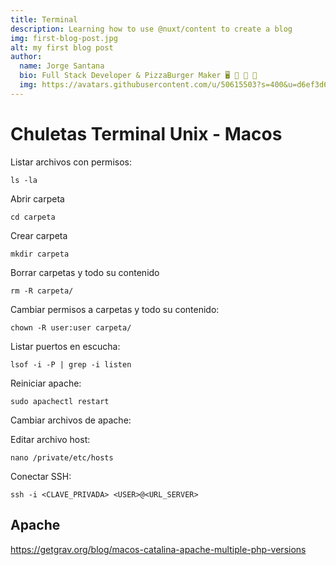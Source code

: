 ```yaml
---
title: Terminal
description: Learning how to use @nuxt/content to create a blog
img: first-blog-post.jpg
alt: my first blog post
author:
  name: Jorge Santana
  bio: Full Stack Developer & PizzaBurger Maker 🖥️ 🍕 🍔 🎸
  img: https://avatars.githubusercontent.com/u/50615503?s=400&u=d6ef3d6548024516b1ca246386958bf32843607c&v=4
---
```

# Chuletas Terminal Unix - Macos

Listar archivos con permisos:

`ls -la`

Abrir carpeta

`cd carpeta`

Crear carpeta

`mkdir carpeta`

Borrar carpetas y todo su contenido

`rm -R carpeta/`

Cambiar permisos a carpetas y todo su contenido:

`chown -R user:user carpeta/`

Listar puertos en escucha:

`lsof -i -P | grep -i listen`

Reiniciar apache:

`sudo apachectl restart`

Cambiar archivos de apache:

Editar archivo host:

`nano /private/etc/hosts`

Conectar SSH:

`ssh -i <CLAVE_PRIVADA> <USER>@<URL_SERVER>`

## Apache

https://getgrav.org/blog/macos-catalina-apache-multiple-php-versions
